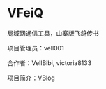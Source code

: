 VFeiQ
=====

局域网通信工具，山寨版飞鸽传书

项目管理员：vell001

合作者：VellBibi, victoria8133

项目简介：[VBlog](http://vblog.vell001.ml/2014/08/27/VFeiQ.html)
